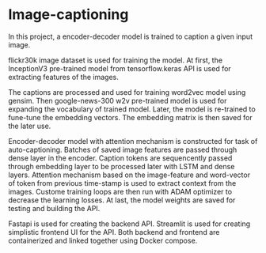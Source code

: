 # Image-captioning
In this project, a encoder-decoder model is trained to caption a given input image.

flickr30k image dataset is used for training the model. 
At first, the InceptionV3 pre-trained model from tensorflow.keras API is used for extracting features of the images. 

The captions are processed and used for training word2vec model using gensim. 
Then google-news-300 w2v pre-trained model is used for expanding the vocabulary of trained model. 
Later, the model is re-trained to fune-tune the embedding vectors.
The embedding matrix is then saved for the later use.

Encoder-decoder model with attention mechanism is constructed for task of auto-captioning. 
Batches of saved image features are passed through dense layer in the encoder.
Caption tokens are sequencently passed through embedding layer to be processed later with LSTM and dense layers.
Attention mechanism based on the image-feature and word-vector of token from previous time-stamp is used to extract context from the images.
Custome training loops are then run with ADAM optimizer to decrease the learning losses.
At last, the model weights are saved for testing and building the API.

Fastapi is used for creating the backend API. Streamlit is used for creating simplistic frontend UI for the API. 
Both backend and frontend are containerized and linked together using Docker compose.
